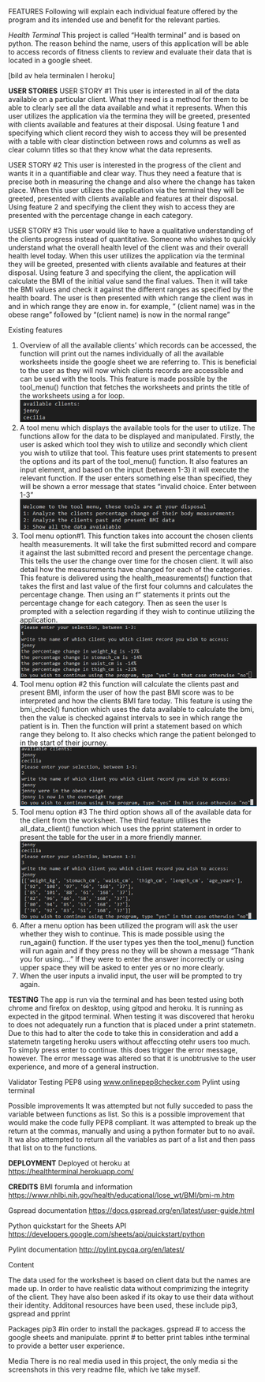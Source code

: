 FEATURES
Following will explain each individual feature offered by the program and its intended use and benefit for the relevant parties.

*Health Terminal*
This project is called “Health terminal” and is based on python. The reason behind the name, users of this application will be able to access records of fitness clients to review and evaluate their data that is located in a google sheet.

[bild av hela terminalen I heroku]

**USER STORIES**
USER STORY #1
This user is interested in all of the data available on a particular client. What they need is a method for them to be able to clearly see all the data available and what it represents. 
When this user utilizes the application via the termina they will be greeted, presented with clients available and features at their disposal. Using feature 1 and specifying which client record they wish to access they will be presented with a table with clear distinction between rows and columns as well as clear column titles so that they know what the data represents. 

USER STORY #2 
This user is interested in the progress of the client and wants it in a quantifiable and clear way. Thus they need a feature that is precise both in measuring the change and also where the change has taken place. 
When this user utilizes the application via the terminal they will be greeted, presented with clients available and features at their disposal. Using feature 2 and specifying the client they wish to access they are presented with the percentage change in each category. 


USER STORY #3
This user would like to have a qualitative understanding of the clients progress instead of quantitative. Someone who wishes to quickly understand what the overall health level of the client was and their overall health level today. 
 When this user utilizes the application via the terminal they will be greeted, presented with clients available and features at their disposal. Using feature 3 and specifying the client, the application will calculate the BMI of the initial value sand the final values. Then it will take the BMI values and check it against the different ranges as specified by the health board. The user is then presented with which range the client was in and in which range they are enow in. for example, “ (client name) was in the obese range” followed by “(client name) is now in the normal range”


Existing features
1.	Overview of all the available clients’ which records can be accessed, the function will print out the names individually of all the available worksheets inside the google sheet we are referring to. This is beneficial to the user as they will now which clients records are accessible and can be used with the tools. This feature is made possible by the tool_menu() function that fetches the worksheets and prints the title of the worksheets using a for loop. 
![Image showcasing the feature of available clients](docs/images/f1abc.png)
2.	A tool menu which displays the available tools for the user to utilize. The functions allow for the data to be displayed and manipulated.  Firstly, the user is asked which tool they wish to utilize and secondly which client you wish to utilize that tool. This feature uses print statements to present the options and its part of the tool_menu() function. It also features an input element, and based on the input (between 1-3) it will execute the relevant function. If the user enters something else than specified, they will be shown a error message that states “invalid choice. Enter between 1-3” 
![tool menu showcasing to the user the different tools available](docs/images/f2tm.png)                                                                                                                                                                                                                                                                                                                                                                                                                                                                                
3.	Tool menu option#1. This function takes into account the chosen clients health measurements. It will take the first submitted record and compare it against the last submitted record and present the percentage change. This tells the user the change over time for the chosen client. It will also detail how the measurements have changed for each of the categories. This feature is delivered using the health_measurements() function that takes the first and last value of the first four columns and calculates the percentage change. Then using an f” statements it prints out the percentage change for each category. Then as seen the user Is prompted with a selection regarding if they wish to continue utilizing the application. 
![print of client “jenny”’s data and her measurements](docs/images/op1.PNG)
4.	Tool menu option #2 this function will calculate the clients past and present BMI, inform the user of how the past BMI score was to be interpreted and how the clients BMI fare today. This feature is using the bmi_check() function which uses the data available to calculate the bmi, then the value is checked against intervals to see in which range the patient is in. Then the function will print a statement based on which range they belong to. It also checks which range the patient belonged to in the start of their journey. 
![print of client jennys BMI qualitative data](docs/images/op2.PNG)
5.	Tool menu option #3 The third option shows all of the available data for the client from the worksheet. The third feature utilises the all_data_client() function which uses the pprint statement in order to present the table for the user in a more friendly manner. 
![print of all the available data of client jenny](docs/images/op3.PNG)
6.	After a menu option has been utilized the program will ask the user whether they wish to continue. This is made possible using the run_again() function. If the user types yes then the tool_menu() function will run again and if they press no they will be shown a message “Thank you for using….” If they were to enter the answer incorrectly or using upper space they will be asked to enter yes or no more clearly. 
7.	When the user inputs a invalid input, the user will be prompted to try again. 


**TESTING**
The app is run via the terminal and has been tested using both chrome and firefox on desktop, using gitpod and heroku. It is running as expected in the gitpod terminal. When testing it was discovered that heroku to does not adequately run a function that is placed under a print statemetn. Due to this had to alter the code to take this in consideration and add a statemetn targeting heroku users without affeccting otehr users too much. To simply press enter to continue. this does trigger the error message, however. The error message was altered so that it is unobtrusive to the user experience, and more of a general instruction. 



Validator Testing
 PEP8 using www.onlinepep8checker.com
 Pylint using terminal

Possible improvements
It was attempted but not fully succeded to pass the variable between functions as list. So this is a possible improvement that would make the code fully PEP8 compliant. It was attempted to break up the return at the commas, manually and using a python formater but to no avail. It wa also attempted to return all the variables as part of a list and then pass that list on to the functions.

**DEPLOYMENT**
Deployed ot heroku at
https://healthterminal.herokuapp.com/

**CREDITS**
BMI forumla and information
https://www.nhlbi.nih.gov/health/educational/lose_wt/BMI/bmi-m.htm

Gspread documentation
https://docs.gspread.org/en/latest/user-guide.html

Python quickstart for the Sheets API
https://developers.google.com/sheets/api/quickstart/python

Pylint documentation
http://pylint.pycqa.org/en/latest/

Content

The data used for the worksheet is based on client data but the names are made up. In order to have realistic data without comprimizing the integrity of the client. They have also been asked if its okay to use their data without their identity. Additonal resources have been used, these include pip3, gspread and pprint

Packages
pip3 #in order to install the packages.
gspread # to access the google sheets and manipulate.
pprint # to better print tables inthe terminal to provide a better user experience. 


Media
There is no real media used in this project, the only media si the screenshots in this very readme file, which ive take myself. 
